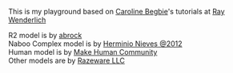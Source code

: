 This is my playground based on [Caroline Begbie](https://www.raywenderlich.com/u/caroline)'s tutorials at [Ray Wenderlich](https://www.raywenderlich.com/3537-beginning-metal)

R2 model is by [abrock](https://free3d.com/3d-model/r2d2-by-abrock-46556.html)
<br>Naboo Complex model is by [Herminio Nieves @2012](https://free3d.com/3d-model/naboo-complex-68956.html)
<br>Human model is by [Make Human Community](http://www.makehumancommunity.org)
<br>Other models are by [Razeware LLC](https://www.raywenderlich.com/3537-beginning-metal)
